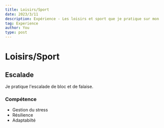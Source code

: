 ```yaml
---
title: Loisirs/Sport
date: 2023/3/11
description: Expérience - Les loisirs et sport que je pratique sur mon temps libre
tag: Experience
author: You
type: post
---
```


# Loisirs/Sport

## Escalade

Je pratique l'escalade de bloc et de falaise.

### Compétence 

<ul>
<li>Gestion du stress </li>
<li>Résilience </li>
<li>Adaptabilté </li>
</ul>

<!DOCTYPE html>
<html lang="en">
<head>
    <meta charset="UTF-8">
    <meta name="viewport" content="width=device-width, initial-scale=1.0">
    <style>
        #mosaic-container {
            display: flex;
            max-width: 800px;
            margin: 0 auto;
        }

        .mosaic-image {
            flex: 1; /* Prend 50% de la largeur */
            box-sizing: border-box;
            border: 2px solid #333;
            object-fit: cover;
            margin: 5px; /* Ajout de marges pour l'espace autour de l'image */
            height: 300px; /* Hauteur fixe (ajuster selon vos besoins) */
        }
    </style>
    <title>Mosaïque d'Images</title>
</head>
<body>
    <div id="mosaic-container">
        <img src="/images/Escalade.jpeg" alt="Image 1" class="mosaic-image">
        <img src="/images/escalade2.jpeg" alt="Image 2" class="mosaic-image">
    </div>
</body>
</html>

## Piano
Je pratique le piano depuis 4 ans maintenant 

### Compétence 

<ul>
<li>Concentration </li>
<li>Créativité </li>
<li>Discipline </li>
</ul>

## Rap 
AJNAAAAAA